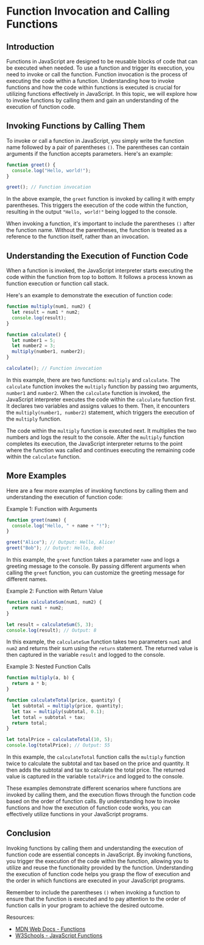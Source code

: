 # Function Invocation and Calling Functions

## Introduction

Functions in JavaScript are designed to be reusable blocks of code that can be executed when needed. To use a function and trigger its execution, you need to invoke or call the function. Function invocation is the process of executing the code within a function. Understanding how to invoke functions and how the code within functions is executed is crucial for utilizing functions effectively in JavaScript. In this topic, we will explore how to invoke functions by calling them and gain an understanding of the execution of function code.

## Invoking Functions by Calling Them

To invoke or call a function in JavaScript, you simply write the function name followed by a pair of parentheses `()`. The parentheses can contain arguments if the function accepts parameters. Here's an example:

```javascript
function greet() {
  console.log("Hello, world!");
}

greet(); // Function invocation
```

In the above example, the `greet` function is invoked by calling it with empty parentheses. This triggers the execution of the code within the function, resulting in the output `"Hello, world!"` being logged to the console.

When invoking a function, it's important to include the parentheses `()` after the function name. Without the parentheses, the function is treated as a reference to the function itself, rather than an invocation.

## Understanding the Execution of Function Code

When a function is invoked, the JavaScript interpreter starts executing the code within the function from top to bottom. It follows a process known as function execution or function call stack.

Here's an example to demonstrate the execution of function code:

```javascript
function multiply(num1, num2) {
  let result = num1 * num2;
  console.log(result);
}

function calculate() {
  let number1 = 5;
  let number2 = 3;
  multiply(number1, number2);
}

calculate(); // Function invocation
```

In this example, there are two functions: `multiply` and `calculate`. The `calculate` function invokes the `multiply` function by passing two arguments, `number1` and `number2`. When the `calculate` function is invoked, the JavaScript interpreter executes the code within the `calculate` function first. It declares two variables and assigns values to them. Then, it encounters the `multiply(number1, number2)` statement, which triggers the execution of the `multiply` function.

The code within the `multiply` function is executed next. It multiplies the two numbers and logs the result to the console. After the `multiply` function completes its execution, the JavaScript interpreter returns to the point where the function was called and continues executing the remaining code within the `calculate` function.

## More Examples

Here are a few more examples of invoking functions by calling them and understanding the execution of function code:

Example 1: Function with Arguments
```javascript
function greet(name) {
  console.log("Hello, " + name + "!");
}

greet("Alice"); // Output: Hello, Alice!
greet("Bob"); // Output: Hello, Bob!
```

In this example, the `greet` function takes a parameter `name` and logs a greeting message to the console. By passing different arguments when calling the `greet` function, you can customize the greeting message for different names.

Example 2: Function with Return Value
```javascript
function calculateSum(num1, num2) {
  return num1 + num2;
}

let result = calculateSum(5, 3);
console.log(result); // Output: 8
```

In this example, the `calculateSum` function takes two parameters `num1` and `num2` and returns their sum using the `return` statement. The returned value is then captured in the variable `result` and logged to the console.

Example 3: Nested Function Calls
```javascript
function multiply(a, b) {
  return a * b;
}

function calculateTotal(price, quantity) {
  let subtotal = multiply(price, quantity);
  let tax = multiply(subtotal, 0.1);
  let total = subtotal + tax;
  return total;
}

let totalPrice = calculateTotal(10, 5);
console.log(totalPrice); // Output: 55
```

In this example, the `calculateTotal` function calls the `multiply` function twice to calculate the subtotal and tax based on the price and quantity. It then adds the subtotal and tax to calculate the total price. The returned value is captured in the variable `totalPrice` and logged to the console.

These examples demonstrate different scenarios where functions are invoked by calling them, and the execution flows through the function code based on the order of function calls. By understanding how to invoke functions and how the execution of function code works, you can effectively utilize functions in your JavaScript programs.

## Conclusion

Invoking functions by calling them and understanding the execution of function code are essential concepts in JavaScript. By invoking functions, you trigger the execution of the code within the function, allowing you to utilize and reuse the functionality provided by the function. Understanding the execution of function code helps you grasp the flow of execution and the order in which functions are executed in your JavaScript programs.

Remember to include the parentheses `()` when invoking a function to ensure that the function is executed and to pay attention to the order of function calls in your program to achieve the desired outcome.

Resources:
- [MDN Web Docs - Functions](https://developer.mozilla.org/en-US/docs/Web/JavaScript/Guide/Functions)
- [W3Schools - JavaScript Functions](https://www.w3schools.com/js/js_functions.asp)